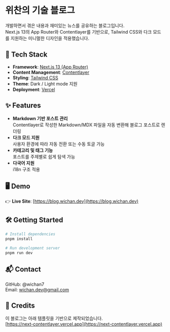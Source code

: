 # 위찬의 기술 블로그

개발하면서 겪은 내용과 재미있는 뉴스를 공유하는 블로그입니다.  
Next.js 13의 App Router와 Contentlayer를 기반으로, Tailwind CSS와 다크 모드를 지원하는 미니멀한 디자인을 적용했습니다.

## 🚀 Tech Stack

- **Framework**: [Next.js 13 (App Router)](https://nextjs.org/)
- **Content Management**: [Contentlayer](https://www.contentlayer.dev/)
- **Styling**: [Tailwind CSS](https://tailwindcss.com/)
- **Theme**: Dark / Light mode 지원
- **Deployment**: [Vercel](https://vercel.com/)

## ✨ Features

- **Markdown 기반 포스트 관리**  
  Contentlayer로 작성한 Markdown/MDX 파일을 자동 변환해 블로그 포스트로 렌더링
- **다크 모드 지원**  
  사용자 환경에 따라 자동 전환 또는 수동 토글 가능
- **카테고리 및 태그 기능**  
  포스트를 주제별로 쉽게 탐색 가능
- **다국어 지원**  
  i18n 구조 적용

## 🖥 Demo

👉 **Live Site**: [https://blog.wichan.dev](https://blog.wichan.dev)

## 🛠 Getting Started

```bash
# Install dependencies
pnpm install

# Run development server
pnpm run dev
```

## 📬 Contact
GitHub: @wichan7  
Email: wichan.dev@gmail.com  


## 📜 Credits

이 블로그는 아래 템플릿을 기반으로 제작되었습니다.   
[https://next-contentlayer.vercel.app](https://next-contentlayer.vercel.app)